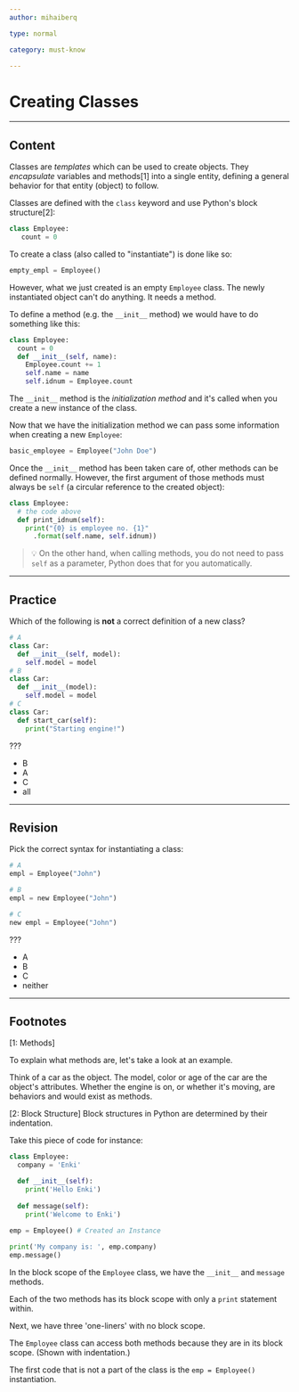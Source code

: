 ```yaml
---
author: mihaiberq

type: normal

category: must-know

---
```


# Creating Classes

---

## Content

Classes are *templates* which can be used to create objects. They *encapsulate* variables and methods[1] into a single entity, defining a general behavior for that entity (object) to follow.

Classes are defined with the `class` keyword and use Python's block structure[2]:

```python
class Employee:
   count = 0
```

To create a class (also called to "instantiate") is done like so:

```python
empty_empl = Employee()
```

However, what we just created is an empty `Employee` class. The newly instantiated object can't do anything. It needs a method.

To define a method (e.g. the `__init__` method) we would have to do something like this:

```python
class Employee:
  count = 0
  def __init__(self, name):
    Employee.count += 1
    self.name = name
    self.idnum = Employee.count
```

The `__init__` method is the *initialization method* and it's called when you create a new instance of the class.


Now that we have the initialization method we can pass some information when creating a new `Employee`:

```python
basic_employee = Employee("John Doe")
```

Once the `__init__` method has been taken care of, other methods can be defined normally. However, the first argument of those methods must always be `self` (a circular reference to the created object):

```python
class Employee:
  # the code above
  def print_idnum(self):
    print("{0} is employee no. {1}"
      .format(self.name, self.idnum))
```

> 💡 On the other hand, when calling methods, you do not need to pass `self` as a parameter, Python does that for you automatically.


---

## Practice

Which of the following is **not** a correct definition of a new class?

```python
# A
class Car:
  def __init__(self, model):
    self.model = model
# B
class Car:
  def __init__(model):
    self.model = model
# C
class Car:
  def start_car(self):
    print("Starting engine!")
```

???

- B
- A
- C
- all


---

## Revision

Pick the correct syntax for instantiating a class:

```python
# A
empl = Employee("John")

# B
empl = new Employee("John")

# C
new empl = Employee("John")
```

???

- A
- B
- C
- neither

---
## Footnotes

[1: Methods]

To explain what methods are, let's take a look at an example.

Think of a car as the object. The model, color or age of the car are the object's attributes. Whether the engine is on, or whether it's moving, are behaviors and would exist as methods.

[2: Block Structure]
Block structures in Python are determined by their indentation.

Take this piece of code for instance:
```python
class Employee:
  company = 'Enki'

  def __init__(self):
    print('Hello Enki')
 
  def message(self):
    print('Welcome to Enki')
 
emp = Employee() # Created an Instance

print('My company is: ', emp.company)
emp.message()
```

In the block scope of the `Employee` class, we have the `__init__` and `message` methods.

Each of the two methods has its block scope with only a `print` statement within.

Next, we have three 'one-liners' with no block scope. 

The `Employee` class can access both methods because they are in its block scope. (Shown with indentation.) 

The first code that is not a part of the class is the `emp = Employee()` instantiation.
